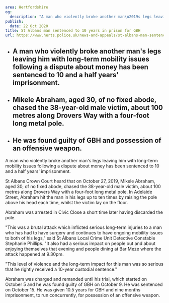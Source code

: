 ```yaml
area: Hertfordshire
og:
  description: "A man who violently broke another man\u2019s legs leaving him with long-term mobility issues following a dispute about money has been sentenced to 10 and a half years\u2019 imprisonment"
publish:
  date: 22 Oct 2020
title: St Albans man sentenced to 10 years in prison for GBH
url: https://www.herts.police.uk/news-and-appeals/st-albans-man-sentenced-to-10-years-in-prison-for-gbh-0770f
```

* ## A man who violently broke another man's legs leaving him with long-term mobility issues following a dispute about money has been sentenced to 10 and a half years' imprisonment.

 * ## Mikele Abraham, aged 30, of no fixed abode, chased the 38-year-old male victim, about 100 metres along Drovers Way with a four-foot long metal pole.

 * ## He was found guilty of GBH and possession of an offensive weapon.

A man who violently broke another man's legs leaving him with long-term mobility issues following a dispute about money has been sentenced to 10 and a half years' imprisonment.

St Albans Crown Court heard that on October 27, 2019, Mikele Abraham, aged 30, of no fixed abode, chased the 38-year-old male victim, about 100 metres along Drovers Way with a four-foot long metal pole. In Adelaide Street, Abraham hit the man in his legs up to ten times by raising the pole above his head each time, whilst the victim lay on the floor.

Abraham was arrested in Civic Close a short time later having discarded the pole.

"This was a brutal attack which inflicted serious long-term injuries to a man who has had to have surgery and continues to have ongoing mobility issues to both of his legs," said St Albans Local Crime Unit Detective Constable Stephanie Phillips. "It also had a serious impact on people out and about enjoying themselves that evening and people dining at Bar Meze where the attack happened at 9.30pm.

"This level of violence and the long-term impact for this man was so serious that he rightly received a 10-year custodial sentence."

Abraham was charged and remanded until his trial, which started on October 5 and he was found guilty of GBH on October 9. He was sentenced on October 15. He was given 10.5 years for GBH and nine months imprisonment, to run concurrently, for possession of an offensive weapon.
